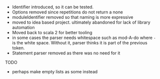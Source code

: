 - Identifier introduced, so it can be tested.
- Options removed since repetitions do not return a none
- moduleIdentifier removed so that naming is more expressive
- moved to idea based project. ultimately abandoned for lack of library
  automation
- Moved back to scala 2 for better tooling
- in some cases the parser needs whitespace such as mod-A-do where `-` is the
  white space. Without it, parser thinks it is part of the previous token.
- Statement parser removed as there was no need for it

TODO

- perhaps make empty lists as some instead 
